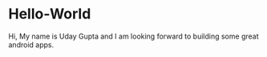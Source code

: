 # Hello-World

Hi,
My name is Uday Gupta and I am looking forward to building some great android apps.
